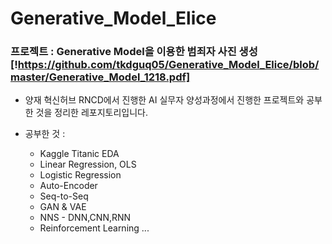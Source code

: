# Generative_Model_Elice
### 프로젝트 : __Generative Model을 이용한 범죄자 사진 생성__[!https://github.com/tkdguq05/Generative_Model_Elice/blob/master/Generative_Model_1218.pdf]
* 양재 혁신허브 RNCD에서 진행한 AI 실무자 양성과정에서 진행한 프로젝트와 공부한 것을 정리한 레포지토리입니다.

* 공부한 것 : 
  * Kaggle Titanic EDA
  * Linear Regression, OLS
  * Logistic Regression
  * Auto-Encoder
  * Seq-to-Seq
  * GAN & VAE
  * NNS - DNN,CNN,RNN
  * Reinforcement Learning ...

